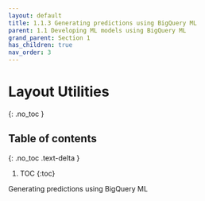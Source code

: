 ```yaml
---
layout: default
title: 1.1.3 Generating predictions using BigQuery ML
parent: 1.1 Developing ML models using BigQuery ML
grand_parent: Section 1
has_children: true
nav_order: 3
---
```


# Layout Utilities
{: .no_toc }

## Table of contents
{: .no_toc .text-delta }

1. TOC
{:toc}

Generating predictions using BigQuery ML

